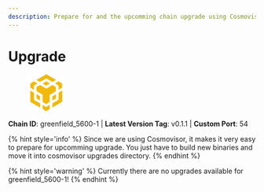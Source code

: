 ```yaml
---
description: Prepare for and the upcomming chain upgrade using Cosmovisor.
---
```


# Upgrade

<figure><img src="https://raw.githubusercontent.com/kj89/cosmos-images/main/logos/greenfield.png" alt=""><figcaption></figcaption></figure>

**Chain ID**: greenfield_5600-1 | **Latest Version Tag**: v0.1.1 | **Custom Port**: 54

{% hint style='info' %}
Since we are using Cosmovisor, it makes it very easy to prepare for upcomming upgrade.
You just have to build new binaries and move it into cosmovisor upgrades directory.
{% endhint %}

{% hint style='warning' %}
Currently there are no upgrades available for greenfield_5600-1!
{% endhint %}
